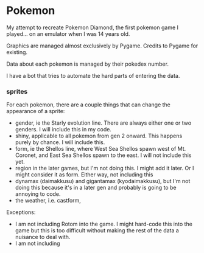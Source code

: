 # Pokemon

My attempt to recreate Pokemon Diamond, the first pokemon game I played... on an emulator when I was 14 years old.

Graphics are managed almost exclusively by Pygame. Credits to Pygame for existing.

Data about each pokemon is managed by their pokedex number.

I have a bot that tries to automate the hard parts of entering the data.

### sprites

For each pokemon, there are a couple things that can change the appearance of a sprite:

- gender, ie the Starly evolution line. There are always either one or two genders. I will include this in my code.
- shiny, applicable to all pokemon from gen 2 onward. This happens purely by chance. I will include this.
- form, ie the Shellos line, where West Sea Shellos spawn west of Mt. Coronet, and East Sea Shellos spawn to the east. I will not include this yet.
- region in the later games, but I'm not doing this. I might add it later. Or I might consider it as form. Either way, not including this
- dynamax (daimakkusu) and gigantamax (kyodaimakkusu), but I'm not doing this because it's in a later gen and probably is going to be annoying to code.
- the weather, i.e. castform, 

Exceptions:

- I am not including Rotom into the game. I might hard-code this into the game but this is too difficult without making the rest of the data a nuisance to deal with.
- I am not including 